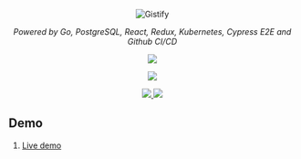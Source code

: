 <p align="center">
  <img src="https://i.imgur.com/hVDyC3I.png" alt="Gistify">
</p>
<p align="center">
    <em>Powered by Go, PostgreSQL, React, Redux, Kubernetes, Cypress E2E and Github CI/CD</em>
</p>
<p  align="center">
  <a href="https://github.com/dineshsonachalam/Gistify/actions/workflows/k8-deploy.yml" alt="CI/CD status">
      <img src="https://github.com/dineshsonachalam/Gistify/actions/workflows/k8-deploy.yml/badge.svg" />
  </a>
</p>

<p align="center">
    <a href="https://sonarcloud.io/dashboard?id=gistify">
        <img src="https://sonarcloud.io/images/project_badges/sonarcloud-white.svg"/>
    </a>
</p>
<p align="center">
    <a href="https://goreportcard.com/report/github.com/dineshsonachalam/gistify">
       <img src="https://goreportcard.com/badge/github.com/dineshsonachalam/gistify"/>
    </a>
    <a href="https://www.codacy.com/gh/dineshsonachalam/gistify/dashboard?utm_source=github.com&amp;utm_medium=referral&amp;utm_content=dineshsonachalam/gistify&amp;utm_campaign=Badge_Grade">
        <img src="https://app.codacy.com/project/badge/Grade/0df66242e68d46dba6d9886d3de2f79e"/>
    </a>
</p>

## Demo
1. <a href="https://gistify.dineshsonachalam.com/">Live demo</a>  
<!-- 2. <a href="https://vimeo.com/589852893">Video demo</a>  -->